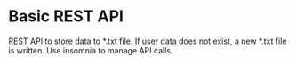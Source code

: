 # Basic REST API

REST API to store data to *.txt file. If user data does not exist, a new *.txt file is written. Use insomnia to manage API calls. 
